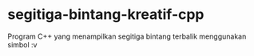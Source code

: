# segitiga-bintang-kreatif-cpp
Program C++ yang menampilkan segitiga bintang terbalik menggunakan simbol :v
